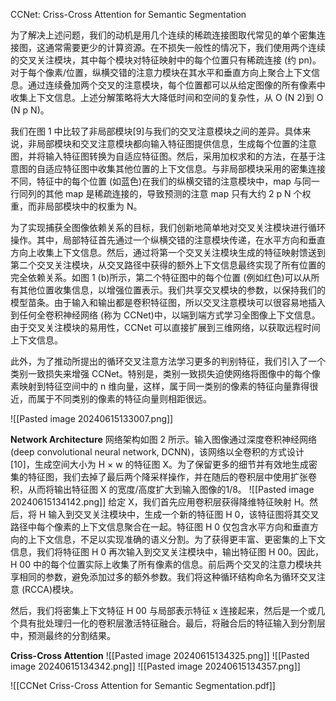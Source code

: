 CCNet: Criss-Cross Attention for Semantic Segmentation

为了解决上述问题，我们的动机是用几个连续的稀疏连接图取代常见的单个密集连接图，这通常需要更少的计算资源。在不损失一般性的情况下，我们使用两个连续的交叉关注模块，其中每个模块对特征映射中的每个位置只有稀疏连接 (约 pn)。对于每个像素/位置，纵横交错的注意力模块在其水平和垂直方向上聚合上下文信息。通过连续叠加两个交叉的注意模块，每个位置都可以从给定图像的所有像素中收集上下文信息。上述分解策略将大大降低时间和空间的复杂性，从 O (N 2)到 O (N p N)。

我们在图 1 中比较了非局部模块[9]与我们的交叉注意模块之间的差异。具体来说，非局部模块和交叉注意模块都向输入特征图提供信息，生成每个位置的注意图，并将输入特征图转换为自适应特征图。然后，采用加权求和的方法，在基于注意图的自适应特征图中收集其他位置的上下文信息。与非局部模块采用的密集连接不同，特征中的每个位置 (如蓝色)在我们的纵横交错的注意模块中，map 与同一行同列的其他 map 是稀疏连接的，导致预测的注意 map 只有大约 2 p N 个权重，而非局部模块中的权重为 N。

为了实现捕获全图像依赖关系的目标，我们创新地简单地对交叉关注模块进行循环操作。其中，局部特征首先通过一个纵横交错的注意模块传递，在水平方向和垂直方向上收集上下文信息。然后，通过将第一个交叉关注模块生成的特征映射馈送到第二个交叉关注模块，从交叉路径中获得的额外上下文信息最终实现了所有位置的完全依赖关系。如图 1 (b)所示，第二个特征图中的每个位置 (例如红色)可以从所有其他位置收集信息，以增强位置表示。我们共享交叉模块的参数，以保持我们的模型苗条。由于输入和输出都是卷积特征图，所以交叉注意模块可以很容易地插入到任何全卷积神经网络 (称为 CCNet)中，以端到端方式学习全图像上下文信息。由于交叉关注模块的易用性，CCNet 可以直接扩展到三维网络，以获取远程时间上下文信息。

此外，为了推动所提出的循环交叉注意方法学习更多的判别特征，我们引入了一个类别一致损失来增强 CCNet。特别是，类别一致损失迫使网络将图像中的每个像素映射到特征空间中的 n 维向量，这样，属于同一类别的像素的特征向量靠得很近，而属于不同类别的像素的特征向量则相距很远。

![[Pasted image 20240615133007.png]]

**Network Architecture**
网络架构如图 2 所示。输入图像通过深度卷积神经网络 (deep convolutional neural network, DCNN)，该网络以全卷积的方式设计[10]，生成空间大小为 H × w 的特征图 X。为了保留更多的细节并有效地生成密集的特征图，我们去掉了最后两个降采样操作，并在随后的卷积层中使用扩张卷积，从而将输出特征图 X 的宽度/高度扩大到输入图像的1/8。
![[Pasted image 20240615134142.png]]
给定 X，我们首先应用卷积层获得降维特征映射 H。然后，将 H 输入到交叉关注模块中，生成一个新的特征图 H 0，该特征图将其交叉路径中每个像素的上下文信息聚合在一起。特征图 H 0 仅包含水平方向和垂直方向的上下文信息，不足以实现准确的语义分割。为了获得更丰富、更密集的上下文信息，我们将特征图 H 0 再次输入到交叉关注模块中，输出特征图 H 00。因此，H 00 中的每个位置实际上收集了所有像素的信息。前后两个交叉的注意力模块共享相同的参数，避免添加过多的额外参数。我们将这种循环结构命名为循环交叉注意 (RCCA)模块。

然后，我们将密集上下文特征 H 00 与局部表示特征 x 连接起来，然后是一个或几个具有批处理归一化的卷积层激活特征融合。最后，将融合后的特征输入到分割层中，预测最终的分割结果。

**Criss-Cross Attention**
![[Pasted image 20240615134325.png]]
![[Pasted image 20240615134342.png]]
![[Pasted image 20240615134357.png]]

![[CCNet Criss-Cross Attention for Semantic Segmentation.pdf]]